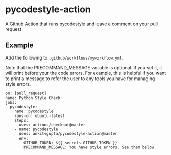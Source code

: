 # pycodestyle-action
A Github Action that runs pycodestyle and leave a comment on your pull request


## Example
Add the following to `.github/workflows/myworkflow.yml`.

Note that the PRECOMMAND_MESSAGE variable is optional. If you set it, it will print before your
the code errors. For example, this is helpful if you want to print a message to refer the user
to any tools you have for managing style errors.

``` 
on: [pull_request]
name: Python Style Check
jobs:
  pycodestyle:
    name: pycodestyle
    runs-on: ubuntu-latest
    steps:
    - uses: actions/checkout@master
    - name: pycodestyle
      uses: ankitvgupta/pycodestyle-action@master
      env:
        GITHUB_TOKEN: ${{ secrets.GITHUB_TOKEN }}
        PRECOMMAND_MESSAGE: You have style errors. See them below.
```
